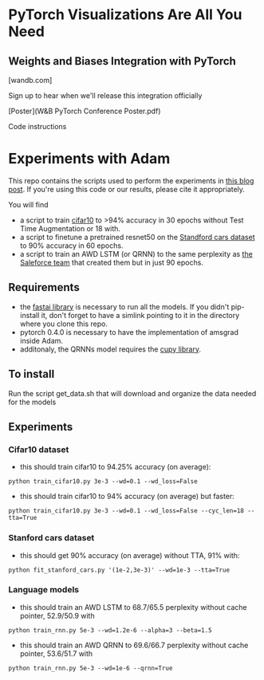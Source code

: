 # PyTorch Visualizations Are All You Need

## Weights and Biases Integration with PyTorch

[wandb.com]

Sign up to hear when we'll release this integration officially

[Poster](W&B PyTorch Conference Poster.pdf)

Code instructions



# Experiments with Adam

This repo contains the scripts used to perform the experiments in [this blog post](http://www.fast.ai/2018/07/02/adam-weight-decay/). If you're using this code or our results, please cite it appropriately. 

You will find
- a script to train [cifar10](https://www.cs.toronto.edu/~kriz/cifar.html) to >94% accuracy in 30 epochs without Test Time Augmentation or 18 with.
- a script to finetune a pretrained resnet50 on the [Standford cars dataset](https://ai.stanford.edu/~jkrause/cars/car_dataset.html) to 90% accuracy in 60 epochs.
- a script to train an AWD LSTM (or QRNN) to the same perplexity as [the Saleforce team](https://github.com/salesforce/awd-lstm-lm) that created them but in just 90 epochs.

## Requirements

- the [fastai library](https://github.com/fastai/fastai) is necessary to run all the models. If you didn't pip-install it, don't forget to have a simlink pointing to it in the directory where you clone this repo.
- pytorch 0.4.0 is necessary to have the implementation of amsgrad inside Adam.
- additonaly, the QRNNs model requires the [cupy library](https://github.com/cupy/cupy).

## To install

Run the script get_data.sh that will download and organize the data needed for the models

## Experiments

### Cifar10 dataset

- this should train cifar10 to 94.25% accuracy (on average):
```
python train_cifar10.py 3e-3 --wd=0.1 --wd_loss=False
```
- this should train cifar10 to 94% accuracy (on average) but faster:
```
python train_cifar10.py 3e-3 --wd=0.1 --wd_loss=False --cyc_len=18 --tta=True
```

### Stanford cars dataset

- this should get 90% accuracy (on average) without TTA, 91% with:
```
python fit_stanford_cars.py '(1e-2,3e-3)' --wd=1e-3 --tta=True
```

### Language models

- this should train an AWD LSTM to 68.7/65.5 perplexity without cache pointer, 52.9/50.9 with
```
python train_rnn.py 5e-3 --wd=1.2e-6 --alpha=3 --beta=1.5
```

- this should train an AWD QRNN to 69.6/66.7 perplexity without cache pointer, 53.6/51.7 with
```
python train_rnn.py 5e-3 --wd=1e-6 --qrnn=True
```


